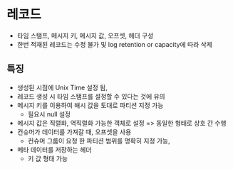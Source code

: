 # 레코드
- 타임 스탬프, 메시지 키, 메시지 값, 오프셋, 헤더 구성
- 한번 적재된 레코드는 수정 불가 및 log retention or capacity에 따라 삭제

## 특징
- 생성된 시점에 Unix Time 설정 됨,
- 레코드 생성 시 타임 스탬프를 설정할 수 있다는 것에 유의
- 메시지 키를 이용하여 해시 값을 토대로 파티션 지정 가능
    - 필요시 null 설정
- 메시지 값은 직렬화, 역직렬화 가능한 객체로 설정 => 동일한 형태로 상호 간 수행
- 컨슈머가 데이터를 가져갈 때, 오프셋을 사용
    - 컨슈머 그룹이 요청 한 파티션 범위를 명확히 지정 가능,
- 메타 데이터를 저장하는 헤더
    - 키 값 형태 가능